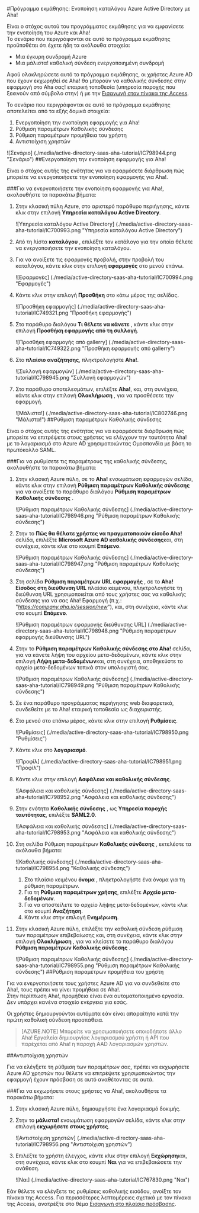 <properties 
    pageTitle="Πρόγραμμα εκμάθησης: Ενοποίηση καταλόγου Azure Active Directory με Aha! | Microsoft Azure" 
    description="Μάθετε πώς να χρησιμοποιείτε Aha! με το Azure Active Directory για την ενεργοποίηση της καθολικής σύνδεσης, αυτοματοποιημένη προμήθεια και άλλα!" 
    services="active-directory" 
    authors="jeevansd"  
    documentationCenter="na" 
    manager="femila"/>
<tags 
    ms.service="active-directory" 
    ms.devlang="na" 
    ms.topic="article" 
    ms.tgt_pltfrm="na" 
    ms.workload="identity" 
    ms.date="09/29/2016" 
    ms.author="jeedes" />

#<a name="tutorial-azure-active-directory-integration-with-aha"></a>Πρόγραμμα εκμάθησης: Ενοποίηση καταλόγου Azure Active Directory με Aha!

Είναι ο στόχος αυτού του προγράμματος εκμάθησης για να εμφανίσετε την ενοποίηση του Azure και Aha!  
Το σενάριο που περιγράφονται σε αυτό το πρόγραμμα εκμάθησης προϋποθέτει ότι έχετε ήδη τα ακόλουθα στοιχεία:

-   Μια έγκυρη συνδρομή Azure
-   Μια μάλιστα! καθολική σύνδεση ενεργοποιημένη συνδρομή

Αφού ολοκληρώσετε αυτό το πρόγραμμα εκμάθησης, οι χρήστες Azure AD που έχουν εκχωρηθεί σε Aha! θα μπορούν να καθολικής σύνδεσης στην εφαρμογή στο Aha σας! εταιρική τοποθεσία (υπηρεσία παροχής που ξεκινούν από σύμβολο στην) ή με την [Εισαγωγή στον πίνακα της Access](active-directory-saas-access-panel-introduction.md).

Το σενάριο που περιγράφονται σε αυτό το πρόγραμμα εκμάθησης αποτελείται από τα εξής δομικά στοιχεία:

1.  Ενεργοποίηση την ενοποίηση εφαρμογής για Aha!
2.  Ρύθμιση παραμέτρων Καθολικής σύνδεσης
3.  Ρύθμιση παραμέτρων προμήθεια του χρήστη
4.  Αντιστοίχιση χρηστών

![Σενάριο] (./media/active-directory-saas-aha-tutorial/IC798944.png "Σενάριο")
##<a name="enabling-the-application-integration-for-aha"></a>Ενεργοποίηση την ενοποίηση εφαρμογής για Aha!

Είναι ο στόχος αυτής της ενότητας για να εφαρμόσετε διάρθρωση πώς μπορείτε να ενεργοποιήσετε την ενοποίηση εφαρμογής για Aha!.

###<a name="to-enable-the-application-integration-for-aha-perform-the-following-steps"></a>Για να ενεργοποιήσετε την ενοποίηση εφαρμογής για Aha!, ακολουθήστε τα παρακάτω βήματα:

1.  Στην κλασική πύλη Azure, στο αριστερό παράθυρο περιήγησης, κάντε κλικ στην επιλογή **Υπηρεσία καταλόγου Active Directory**.

    ![Υπηρεσία καταλόγου Active Directory] (./media/active-directory-saas-aha-tutorial/IC700993.png "Υπηρεσία καταλόγου Active Directory")

2.  Από τη λίστα **καταλόγου** , επιλέξτε τον κατάλογο για την οποία θέλετε να ενεργοποιήσετε την ενοποίηση καταλόγου.

3.  Για να ανοίξετε τις εφαρμογές προβολή, στην προβολή του καταλόγου, κάντε κλικ στην επιλογή **εφαρμογές** στο μενού επάνω.

    ![Εφαρμογές] (./media/active-directory-saas-aha-tutorial/IC700994.png "Εφαρμογές")

4.  Κάντε κλικ στην επιλογή **Προσθήκη** στο κάτω μέρος της σελίδας.

    ![Προσθήκη εφαρμογής] (./media/active-directory-saas-aha-tutorial/IC749321.png "Προσθήκη εφαρμογής")

5.  Στο παράθυρο διαλόγου **Τι θέλετε να κάνετε** , κάντε κλικ στην επιλογή **Προσθήκη εφαρμογής από τη συλλογή**.

    ![Προσθήκη εφαρμογής από gallerry] (./media/active-directory-saas-aha-tutorial/IC749322.png "Προσθήκη εφαρμογής από gallerry")

6.  Στο **πλαίσιο αναζήτησης**, πληκτρολογήστε **Aha!**.

    ![Συλλογή εφαρμογών] (./media/active-directory-saas-aha-tutorial/IC798945.png "Συλλογή εφαρμογών")

7.  Στο παράθυρο αποτελεσμάτων, επιλέξτε **Aha!**, και, στη συνέχεια, κάντε κλικ στην επιλογή **Ολοκλήρωση** , για να προσθέσετε την εφαρμογή.

    ![Μάλιστα!] (./media/active-directory-saas-aha-tutorial/IC802746.png "Μάλιστα!")
##<a name="configuring-single-sign-on"></a>Ρύθμιση παραμέτρων Καθολικής σύνδεσης

Είναι ο στόχος αυτής της ενότητας για να εφαρμόσετε διάρθρωση πώς μπορείτε να επιτρέψετε στους χρήστες να ελέγχουν την ταυτότητα Aha! με το λογαριασμό στο Azure AD χρησιμοποιώντας Ομοσπονδία με βάση το πρωτόκολλο SAML.

###<a name="to-configure-single-sign-on-perform-the-following-steps"></a>Για να ρυθμίσετε τις παραμέτρους της καθολικής σύνδεσης, ακολουθήστε τα παρακάτω βήματα:

1.  Στην κλασική Azure πύλη, σε το **Aha!** ενσωμάτωση εφαρμογών σελίδα, κάντε κλικ στην επιλογή **Ρύθμιση παραμέτρων Καθολικής σύνδεσης** για να ανοίξετε το παράθυρο διαλόγου **Ρύθμιση παραμέτρων Καθολικής σύνδεσης** .

    ![Ρύθμιση παραμέτρων Καθολικής σύνδεσης] (./media/active-directory-saas-aha-tutorial/IC798946.png "Ρύθμιση παραμέτρων Καθολικής σύνδεσης")

2.  Στην το **Πώς θα θέλατε χρήστες να πραγματοποιούν είσοδο Aha!** σελίδα, επιλέξτε **Microsoft Azure AD καθολικής σύνδεσης**και, στη συνέχεια, κάντε κλικ στο κουμπί **Επόμενο**.

    ![Ρύθμιση παραμέτρων Καθολικής σύνδεσης] (./media/active-directory-saas-aha-tutorial/IC798947.png "Ρύθμιση παραμέτρων Καθολικής σύνδεσης")

3.  Στη σελίδα **Ρύθμιση παραμέτρων URL εφαρμογής** , σε το **Aha! Είσοδος στη διεύθυνση URL** πλαίσιο κειμένου, πληκτρολογήστε τη διεύθυνση URL χρησιμοποιείται από τους χρήστες σας να καθολικής σύνδεσης για να σας Aha! Εφαρμογή (π.χ.: "*https://company.aha.io/session/new*"), και, στη συνέχεια, κάντε κλικ στο κουμπί **Επόμενο**.

    ![Ρύθμιση παραμέτρων εφαρμογής διεύθυνσης URL] (./media/active-directory-saas-aha-tutorial/IC798948.png "Ρύθμιση παραμέτρων εφαρμογής διεύθυνσης URL")

4.  Στην το **Ρύθμιση παραμέτρων Καθολικής σύνδεσης στο Aha!** σελίδα, για να κάνετε λήψη του αρχείου μετα-δεδομένων, κάντε κλικ στην επιλογή **Λήψη μετα-δεδομένων**και, στη συνέχεια, αποθηκεύστε το αρχείο μετα-δεδομένων τοπικά στον υπολογιστή σας.

    ![Ρύθμιση παραμέτρων Καθολικής σύνδεσης] (./media/active-directory-saas-aha-tutorial/IC798949.png "Ρύθμιση παραμέτρων Καθολικής σύνδεσης")

5.  Σε ένα παράθυρο προγράμματος περιήγησης web διαφορετικά, συνδεθείτε με το Aha! εταιρική τοποθεσία ως διαχειριστής.

6.  Στο μενού στο επάνω μέρος, κάντε κλικ στην επιλογή **Ρυθμίσεις**.

    ![Ρυθμίσεις] (./media/active-directory-saas-aha-tutorial/IC798950.png "Ρυθμίσεις")

7.  Κάντε κλικ στο **λογαριασμό**.

    ![Προφίλ] (./media/active-directory-saas-aha-tutorial/IC798951.png "Προφίλ")

8.  Κάντε κλικ στην επιλογή **Ασφάλεια και καθολικής σύνδεσης**.

    ![Ασφάλεια και καθολικής σύνδεσης] (./media/active-directory-saas-aha-tutorial/IC798952.png "Ασφάλεια και καθολικής σύνδεσης")

9.  Στην ενότητα **Καθολικής σύνδεσης** , ως **Υπηρεσία παροχής ταυτότητας**, επιλέξτε **SAML2.0**.

    ![Ασφάλεια και καθολικής σύνδεσης] (./media/active-directory-saas-aha-tutorial/IC798953.png "Ασφάλεια και καθολικής σύνδεσης")

10. Στη σελίδα Ρύθμιση παραμέτρων **Καθολικής σύνδεσης** , εκτελέστε τα ακόλουθα βήματα:

    ![Καθολικής σύνδεσης] (./media/active-directory-saas-aha-tutorial/IC798954.png "Καθολικής σύνδεσης")

    1.  Στο πλαίσιο κειμένου **όνομα** , πληκτρολογήστε ένα όνομα για τη ρύθμιση παραμέτρων.
    2.  Για τη **Ρύθμιση παραμέτρων χρήσης**, επιλέξτε **Αρχείο μετα-δεδομένων**.
    3.  Για να αποστείλετε το αρχείο λήψης μετα-δεδομένων, κάντε κλικ στο κουμπί **Αναζήτηση**.
    4.  Κάντε κλικ στην επιλογή **Ενημέρωση**.

11. Στην κλασική Azure πύλη, επιλέξτε την καθολική σύνδεση ρύθμιση των παραμέτρων επιβεβαίωσης και, στη συνέχεια, κάντε κλικ στην επιλογή **Ολοκλήρωση** , για να κλείσετε το παράθυρο διαλόγου **Ρύθμιση παραμέτρων Καθολικής σύνδεσης** .

    ![Ρύθμιση παραμέτρων Καθολικής σύνδεσης] (./media/active-directory-saas-aha-tutorial/IC798955.png "Ρύθμιση παραμέτρων Καθολικής σύνδεσης")
##<a name="configuring-user-provisioning"></a>Ρύθμιση παραμέτρων προμήθεια του χρήστη

Για να ενεργοποιήσετε τους χρήστες Azure AD για να συνδεθείτε στο Aha!, τους πρέπει να γίνει προμήθεια σε Aha!.  
Στην περίπτωση Aha!, προμήθεια είναι ένα αυτοματοποιημένο εργασία.  
Δεν υπάρχει κανένα στοιχείο ενέργεια για εσάς.
  
Οι χρήστες δημιουργούνται αυτόματα εάν είναι απαραίτητο κατά την πρώτη καθολική σύνδεση προσπάθεια.

>[AZURE.NOTE] Μπορείτε να χρησιμοποιήσετε οποιοδήποτε άλλο Aha! Εργαλεία δημιουργίας λογαριασμού χρήστη ή API που παρέχεται από Aha! η παροχή AAD λογαριασμών χρηστών.

##<a name="assigning-users"></a>Αντιστοίχιση χρηστών

Για να ελέγξετε τη ρύθμιση των παραμέτρων σας, πρέπει να εκχωρήσετε Azure AD χρηστών που θέλετε να επιτρέψετε χρησιμοποιώντας την εφαρμογή έχουν πρόσβαση σε αυτό αναθέτοντας σε αυτά.

###<a name="to-assign-users-to-aha-perform-the-following-steps"></a>Για να εκχωρήσετε στους χρήστες να Aha!, ακολουθήστε τα παρακάτω βήματα:

1.  Στην κλασική Azure πύλη, δημιουργήστε ένα λογαριασμό δοκιμής.

2.  Στην το **μάλιστα!** ενσωμάτωση εφαρμογών σελίδα, κάντε κλικ στην επιλογή **εκχωρήσετε στους χρήστες**.

    ![Αντιστοίχιση χρηστών] (./media/active-directory-saas-aha-tutorial/IC798956.png "Αντιστοίχιση χρηστών")

3.  Επιλέξτε το χρήστη έλεγχος, κάντε κλικ στην επιλογή **Εκχώρηση**και, στη συνέχεια, κάντε κλικ στο κουμπί **Ναι** για να επιβεβαιώσετε την ανάθεση.

    ![Ναι] (./media/active-directory-saas-aha-tutorial/IC767830.png "Ναι")

Εάν θέλετε να ελέγξετε τις ρυθμίσεις καθολικής εισόδου, ανοίξτε τον πίνακα της Access. Για περισσότερες λεπτομέρειες σχετικά με τον πίνακα της Access, ανατρέξτε στο θέμα [Εισαγωγή στο πλαίσιο πρόσβασης](active-directory-saas-access-panel-introduction.md).
